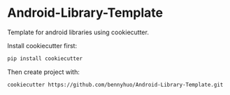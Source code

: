 # Android-Library-Template

Template for android libraries using cookiecutter.

Install cookiecutter first:

```bash
pip install cookiecutter
```

Then create project with:

```bash
cookiecutter https://github.com/bennyhuo/Android-Library-Template.git
```
